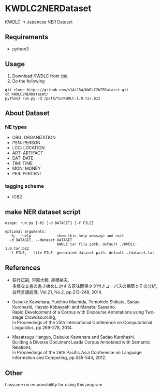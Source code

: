 # KWDLC2NERDataset
[KWDLC](http://nlp.ist.i.kyoto-u.ac.jp/index.php?KWDLC) -> Japanese NER Dataset


## Requirements

- python3


## Usage

1. Download KWDLC from [link](http://nlp.ist.i.kyoto-u.ac.jp/nl-resource/KWDLC/download\_kwdlc.cgi)
2. Do the following

```
git clone https://github.com/s14t284/KWDLC2NERDataset.git
cd KWDLC2NERDataset/
python3 run.py -d /path/to/KWDLC-1.0.tar.bz2
```


## About Dataset

### NE types

- ORG: ORGANIZATION
- PSN: PERSON
- LOC: LOCATION
- ART: ARTIFACT
- DAT: DATE
- TIM: TIME
- MON: MONEY
- PER: PERCENT

### tagging scheme

- IOB2


## make NER dataset script

```
usage: run.py [-h] [-d DATASET] [-f FILE]

optional arguments:
  -h, --help            show this help message and exit
  -d DATASET, --dataset DATASET
                        KWDLC tar file path. default ./KWDLC-1.0.tar.bz2
  -f FILE, --file FILE  generated dataset path. default ./dataset.txt
```


## References

- 萩行正嗣, 河原大輔, 黒橋禎夫.  
多様な文書の書き始めに対する意味関係タグ付きコーパスの構築とその分析,  
自然言語処理, Vol.21, No.2, pp.213-248, 2014.

- Daisuke Kawahara, Yuichiro Machida, Tomohide Shibata, Sadao Kurohashi, Hayato Kobayashi and Manabu Sassano.  
Rapid Development of a Corpus with Discourse Annotations using Two-stage Crowdsourcing,  
In Proceedings of the 25th International Conference on Computational Linguistics, pp.269-278, 2014.

- Masatsugu Hangyo, Daisuke Kawahara and Sadao Kurohashi.  
Building a Diverse Document Leads Corpus Annotated with Semantic Relations,  
In Proceedings of the 26th Pacific Asia Conference on Language Information and Computing, pp.535-544, 2012.


## Other

I assume no responsibility for using this program

